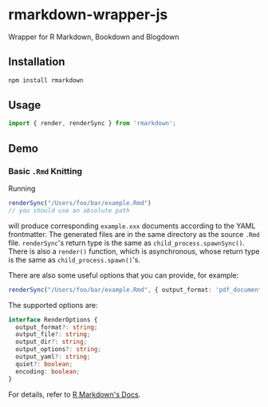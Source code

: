 # rmarkdown-wrapper-js

Wrapper for R Markdown, Bookdown and Blogdown

## Installation

```bash
npm install rmarkdown
```

## Usage 

```typescript
import { render, renderSync } from 'rmarkdown';
```

## Demo

### Basic `.Rmd` Knitting

Running

```typescript
renderSync("/Users/foo/bar/example.Rmd")
// you should use an absolute path
```

will produce corresponding `example.xxx` documents according to the YAML frontmatter. The generated files are in the same directory as the source `.Rmd` file. `renderSync`'s return type is the same as `child_process.spawnSync()`. There is also a `render()` function, which is asynchronous, whose return type is the same as `child_process.spawn()`'s.

There are also some useful options that you can provide, for example:

```typescript
renderSync("/Users/foo/bar/example.Rmd", { output_format: 'pdf_document', output_dir:'~/baz' }))
```

The supported options are:

```typescript
interface RenderOptions {
  output_format?: string;
  output_file?: string;
  output_dir?: string;
  output_options?: string;
  output_yaml?: string;
  quiet?: boolean;
  encoding: boolean;
}
```

For details, refer to [R Markdown's Docs](https://rmarkdown.rstudio.com/docs/reference/render.html).
